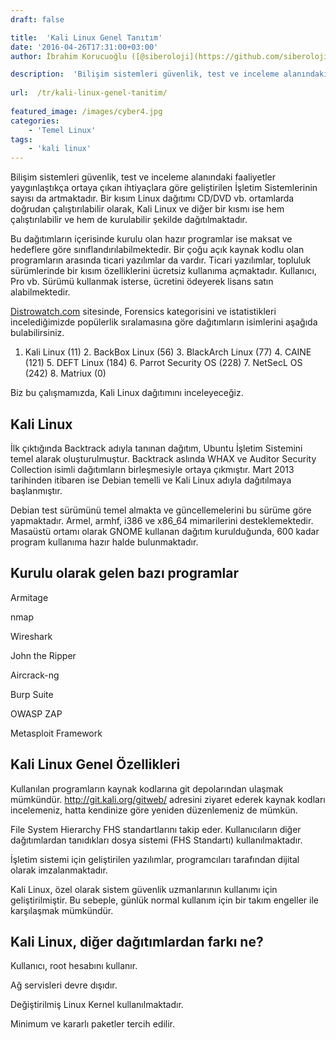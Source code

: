 ```yaml
---
draft: false

title:  'Kali Linux Genel Tanıtım'
date: '2016-04-26T17:31:00+03:00'
author: İbrahim Korucuoğlu ([@siberoloji](https://github.com/siberoloji))

description:  'Bilişim sistemleri güvenlik, test ve inceleme alanındaki faaliyetler yaygınlaştıkça ortaya çıkan ihtiyaçlara göre geliştirilen İşletim Sistemlerinin sayısı da artmaktadır. Bir kısım Linux dağıtımı CD/DVD vb. ortamlarda doğrudan çalıştırılabilir olarak, Kali Linux ve diğer bir kısmı ise hem çalıştırılabilir ve hem de kurulabilir şekilde dağıtılmaktadır.' 
 
url:  /tr/kali-linux-genel-tanitim/
 
featured_image: /images/cyber4.jpg
categories:
    - 'Temel Linux'
tags:
    - 'kali linux'
---
```



Bilişim sistemleri güvenlik, test ve inceleme alanındaki faaliyetler yaygınlaştıkça ortaya çıkan ihtiyaçlara göre geliştirilen İşletim Sistemlerinin sayısı da artmaktadır. Bir kısım Linux dağıtımı CD/DVD vb. ortamlarda doğrudan çalıştırılabilir olarak, Kali Linux ve diğer bir kısmı ise hem çalıştırılabilir ve hem de kurulabilir şekilde dağıtılmaktadır.



Bu dağıtımların içerisinde kurulu olan hazır programlar ise maksat ve hedeflere göre sınıflandırılabilmektedir. Bir çoğu açık kaynak kodlu olan programların arasında ticari yazılımlar da vardır. Ticari yazılımlar, topluluk sürümlerinde bir kısım özelliklerini ücretsiz kullanıma açmaktadır. Kullanıcı, Pro vb. Sürümü kullanmak isterse, ücretini ödeyerek lisans satın alabilmektedir.



<a href="http://distrowatch.com/" target="_blank" rel="noreferrer noopener">Distrowatch.com</a> sitesinde, Forensics kategorisini ve istatistikleri incelediğimizde popülerlik sıralamasına göre dağıtımların isimlerini aşağıda bulabilirsiniz.



1. Kali Linux (11) 2. BackBox Linux (56) 3. BlackArch Linux (77) 4. CAINE (121) 5. DEFT Linux (184) 6. Parrot Security OS (228) 7. NetSecL OS (242) 8. Matriux (0)



Biz bu çalışmamızda, Kali Linux dağıtımını inceleyeceğiz.



## Kali Linux



İlk çıktığında Backtrack adıyla tanınan dağıtım, Ubuntu İşletim Sistemini temel alarak oluşturulmuştur. Backtrack aslında WHAX ve Auditor Security Collection isimli dağıtımların birleşmesiyle ortaya çıkmıştır. Mart 2013 tarihinden itibaren ise Debian temelli ve Kali Linux adıyla dağıtılmaya başlanmıştır.



Debian test sürümünü temel almakta ve güncellemelerini bu sürüme göre yapmaktadır. Armel, armhf, i386 ve x86_64 mimarilerini desteklemektedir. Masaüstü ortamı olarak GNOME kullanan dağıtım kurulduğunda, 600 kadar program kullanıma hazır halde bulunmaktadır.



## Kurulu olarak gelen bazı programlar



Armitage



nmap



Wireshark



John the Ripper



Aircrack-ng



Burp Suite



OWASP ZAP



Metasploit Framework



## Kali Linux Genel Özellikleri



Kullanılan programların kaynak kodlarına git depolarından ulaşmak mümkündür. <a href="http://git.kali.org/gitweb/" target="_blank" rel="noreferrer noopener">http://git.kali.org/gitweb/</a> adresini ziyaret ederek kaynak kodları incelemeniz, hatta kendinize göre yeniden düzenlemeniz de mümkün.



File System Hierarchy FHS standartlarını takip eder. Kullanıcıların diğer dağıtımlardan tanıdıkları dosya sistemi (FHS Standartı) kullanılmaktadır.



İşletim sistemi için geliştirilen yazılımlar, programcıları tarafından dijital olarak imzalanmaktadır.



Kali Linux, özel olarak sistem güvenlik uzmanlarının kullanımı için geliştirilmiştir. Bu sebeple, günlük normal kullanım için bir takım engeller ile karşılaşmak mümkündür.



## Kali Linux, diğer dağıtımlardan farkı ne?



Kullanıcı, root hesabını kullanır.



Ağ servisleri devre dışıdır.



Değiştirilmiş Linux Kernel kullanılmaktadır.



Minimum ve kararlı paketler tercih edilir.
